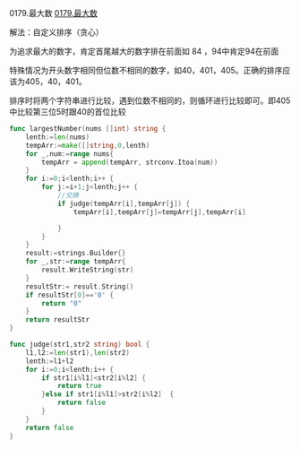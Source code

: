 0179.最大数
[0179.最大数](https://leetcode-cn.com/problems/largest-number/)



解法：自定义排序（贪心）

为追求最大的数字，肯定首尾越大的数字排在前面如 84 ，94中肯定94在前面

特殊情况为开头数字相同但位数不相同的数字，如40，401，405。正确的排序应该为405，40，401。

排序时将两个字符串进行比较，遇到位数不相同的，则循环进行比较即可。即405中比较第三位5时跟40的首位比较



```go
func largestNumber(nums []int) string {
	lenth:=len(nums)
	tempArr:=make([]string,0,lenth)
	for _,num:=range nums{
		tempArr = append(tempArr, strconv.Itoa(num))
	}
	for i:=0;i<lenth;i++ {
		for j:=i+1;j<lenth;j++ {
			//交换
			if judge(tempArr[i],tempArr[j]) {
				tempArr[i],tempArr[j]=tempArr[j],tempArr[i]

			}
		}
	}
	result:=strings.Builder{}
	for _,str:=range tempArr{
		result.WriteString(str)
	}
	resultStr:= result.String()
	if resultStr[0]=='0' {
		return "0"
	}
	return resultStr
}

func judge(str1,str2 string) bool {
	l1,l2:=len(str1),len(str2)
	lenth:=l1+l2
	for i:=0;i<lenth;i++ {
		if str1[i%l1]<str2[i%l2] {
			return true
		}else if str1[i%l1]>str2[i%l2]  {
			return false
		}
	}
	return false
}
```


